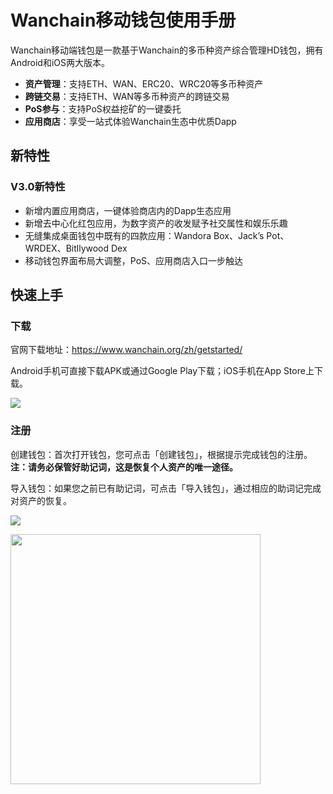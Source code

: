 # Wanchain移动钱包使用手册

Wanchain移动端钱包是一款基于Wanchain的多币种资产综合管理HD钱包，拥有Android和iOS两大版本。

- **资产管理**：支持ETH、WAN、ERC20、WRC20等多币种资产
- **跨链交易**：支持ETH、WAN等多币种资产的跨链交易
- **PoS参与**：支持PoS权益挖矿的一键委托
- **应用商店**：享受一站式体验Wanchain生态中优质Dapp


## 新特性

### V3.0新特性

- 新增内置应用商店，一键体验商店内的Dapp生态应用
- 新增去中心化红包应用，为数字资产的收发赋予社交属性和娱乐乐趣
- 无缝集成桌面钱包中既有的四款应用：Wandora Box、Jack’s Pot、WRDEX、Bitllywood Dex
- 移动钱包界面布局大调整，PoS、应用商店入口一步触达

## 快速上手

### 下载

官网下载地址：https://www.wanchain.org/zh/getstarted/

Android手机可直接下载APK或通过Google Play下载；iOS手机在App Store上下载。

![](https://www.wanchain.org/wp-content/uploads/2020/07/0001.png)

### 注册

创建钱包：首次打开钱包，您可点击「创建钱包」，根据提示完成钱包的注册。**注：请务必保管好助记词，这是恢复个人资产的唯一途径。**

导入钱包：如果您之前已有助记词，可点击「导入钱包」，通过相应的助词记完成对资产的恢复。

![](http://www.wanglutech.com/wp-content/uploads/2020/07/0002.jpg)

<img src="http://www.wanglutech.com/wp-content/uploads/2020/07/0002.jpg" align="middle" width="400px" />
